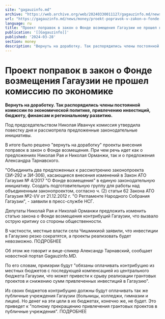 ```yaml
---
site: "gagauzinfo.md"
archive: "https://web.archive.org/web/20240330011127/gagauzinfo.md/news/money/proekt-popravok-v-zakon-o-fonde-vozmescheniya-gagauzii-ne-proshel-komissiyu-po-ekonomike"
url: "https://gagauzinfo.md/news/money/proekt-popravok-v-zakon-o-fonde-vozmescheniya-gagauzii-ne-proshel-komissiyu-po-ekonomike"
language: ru
title: "Проект поправок в закон о Фонде возмещения Гагаузии не прошел комиссию по экономике"
publication: '[[Gagauzinfo]]'
published: '2024-03-28'
section: money
description: "Вернуть на доработку. Так распорядились члены постоянной комиссии по экономической политике, привлечению инвестиций, бюджету, финансам и региональному развитию."
---
```


# Проект поправок в закон о Фонде возмещения Гагаузии не прошел комиссию по экономике

**Вернуть на доработку. Так распорядились члены постоянной комиссии по экономической политике, привлечению инвестиций, бюджету, финансам и региональному развитию.**

Под председательством Николая Иванчук комиссия утвердила повестку дня и рассмотрела предложенные законодательные инициативы.

В итоге было решено "вернуть на доработку" проекты внесения поправок в закон о Фонде возмещения. При чем речь идет как о предложениях Николая Рая и Николая Орманжи, так и о предложения Александра Тарнавского.

"Объединить два предложенных к рассмотрению законопроекта (ЗИ-292 и ЗИ-306), касающиеся внесения изменений в Закон АТО Гагаузия № 4/2017 "О Фонде возмещения" в единую законодательную инициативу. Создать подготовительную группу для работы над объединенным законопроектом, согласно ч. (2) статьи 62 Закона АТО Гагаузия №2-I/V от 21.12.2012 г. "О Регламенте Народного Собрания Гагаузии", - заявили в пресс-службе НСГ.

Депутаты Николай Рая и Николай Орманжи предложить изменить статью закона о Фонде возмещения контрибуций Гагаузии, что вызвало острую критику со стороны общественности.

В частности, местные власти села Чишмикиой заявили, что инвестиции в Гагаузию резко сократятся, а проекты реализовать будет невозможно. ПОДРОБНЕЕ

Об этом же говорит и вице-спикер Александр Тарнавский, сообщает новостной портал Gagauzinfo.MD.

По его словам, примэрии будут "обязаны оплачивать контрибуцию из местных бюджетов с последующей компенсацией из центрального бюджета Гагаузии, что может привести к срыву реализации грантовых проектов и снижению сумм привлеченных инвестиций в Гагаузию".

Из своих бюджетов контрибуцию должны будут оплачивать так же публичные учреждения Гагаузии (больницы, колледжи, гимназии и лицеи). Но денег на эти цели в их бюджетах, конечно же, не будет. Это приведет к "полному прекращению привлечения грантовых проектов в публичные учреждения". ПОДРОБНЕЕ